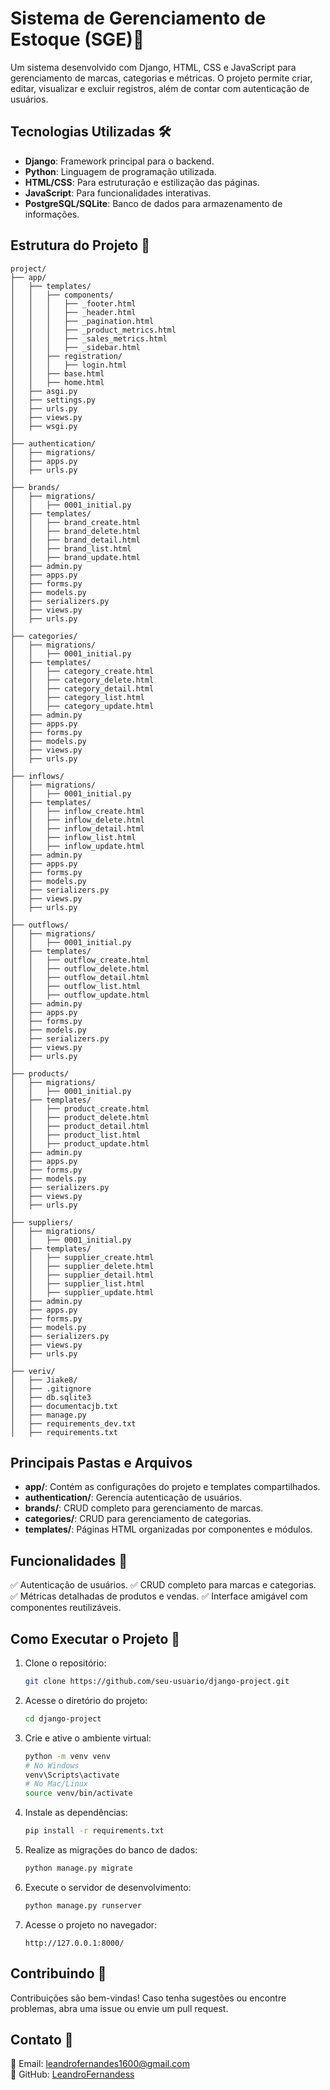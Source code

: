 # Sistema de Gerenciamento de Estoque (SGE)🚀

Um sistema desenvolvido com Django, HTML, CSS e JavaScript para gerenciamento de marcas, categorias e métricas. O projeto permite criar, editar, visualizar e excluir registros, além de contar com autenticação de usuários.

## Tecnologias Utilizadas 🛠️

- **Django**: Framework principal para o backend.
- **Python**: Linguagem de programação utilizada.
- **HTML/CSS**: Para estruturação e estilização das páginas.
- **JavaScript**: Para funcionalidades interativas.
- **PostgreSQL/SQLite**: Banco de dados para armazenamento de informações.

## Estrutura do Projeto 📂

```
project/
├── app/
│   ├── templates/
│   │   ├── components/
│   │   │   ├── _footer.html
│   │   │   ├── _header.html
│   │   │   ├── _pagination.html
│   │   │   ├── _product_metrics.html
│   │   │   ├── _sales_metrics.html
│   │   │   ├── _sidebar.html
│   │   ├── registration/
│   │   │   ├── login.html
│   │   ├── base.html
│   │   ├── home.html
│   ├── asgi.py
│   ├── settings.py
│   ├── urls.py
│   ├── views.py
│   ├── wsgi.py
│
├── authentication/
│   ├── migrations/
│   ├── apps.py
│   ├── urls.py
│
├── brands/
│   ├── migrations/
│   │   ├── 0001_initial.py
│   ├── templates/
│   │   ├── brand_create.html
│   │   ├── brand_delete.html
│   │   ├── brand_detail.html
│   │   ├── brand_list.html
│   │   ├── brand_update.html
│   ├── admin.py
│   ├── apps.py
│   ├── forms.py
│   ├── models.py
│   ├── serializers.py
│   ├── views.py
│   ├── urls.py
│
├── categories/
│   ├── migrations/
│   │   ├── 0001_initial.py
│   ├── templates/
│   │   ├── category_create.html
│   │   ├── category_delete.html
│   │   ├── category_detail.html
│   │   ├── category_list.html
│   │   ├── category_update.html
│   ├── admin.py
│   ├── apps.py
│   ├── forms.py
│   ├── models.py
│   ├── views.py
│   ├── urls.py
│
├── inflows/
│   ├── migrations/
│   │   ├── 0001_initial.py
│   ├── templates/
│   │   ├── inflow_create.html
│   │   ├── inflow_delete.html
│   │   ├── inflow_detail.html
│   │   ├── inflow_list.html
│   │   ├── inflow_update.html
│   ├── admin.py
│   ├── apps.py
│   ├── forms.py
│   ├── models.py
│   ├── serializers.py
│   ├── views.py
│   ├── urls.py
│
├── outflows/
│   ├── migrations/
│   │   ├── 0001_initial.py
│   ├── templates/
│   │   ├── outflow_create.html
│   │   ├── outflow_delete.html
│   │   ├── outflow_detail.html
│   │   ├── outflow_list.html
│   │   ├── outflow_update.html
│   ├── admin.py
│   ├── apps.py
│   ├── forms.py
│   ├── models.py
│   ├── serializers.py
│   ├── views.py
│   ├── urls.py
│
├── products/
│   ├── migrations/
│   │   ├── 0001_initial.py
│   ├── templates/
│   │   ├── product_create.html
│   │   ├── product_delete.html
│   │   ├── product_detail.html
│   │   ├── product_list.html
│   │   ├── product_update.html
│   ├── admin.py
│   ├── apps.py
│   ├── forms.py
│   ├── models.py
│   ├── serializers.py
│   ├── views.py
│   ├── urls.py
│
├── suppliers/
│   ├── migrations/
│   │   ├── 0001_initial.py
│   ├── templates/
│   │   ├── supplier_create.html
│   │   ├── supplier_delete.html
│   │   ├── supplier_detail.html
│   │   ├── supplier_list.html
│   │   ├── supplier_update.html
│   ├── admin.py
│   ├── apps.py
│   ├── forms.py
│   ├── models.py
│   ├── serializers.py
│   ├── views.py
│   ├── urls.py
│
├── veriv/
│   ├── Jiake8/
│   ├── .gitignore
│   ├── db.sqlite3
│   ├── documentacjb.txt
│   ├── manage.py
│   ├── requirements_dev.txt
│   ├── requirements.txt
```

## Principais Pastas e Arquivos

- **app/**: Contém as configurações do projeto e templates compartilhados.
- **authentication/**: Gerencia autenticação de usuários.
- **brands/**: CRUD completo para gerenciamento de marcas.
- **categories/**: CRUD para gerenciamento de categorias.
- **templates/**: Páginas HTML organizadas por componentes e módulos.

## Funcionalidades 🚀

✅ Autenticação de usuários.
✅ CRUD completo para marcas e categorias.
✅ Métricas detalhadas de produtos e vendas.
✅ Interface amigável com componentes reutilizáveis.

## Como Executar o Projeto 🔧

1. Clone o repositório:
   ```bash
   git clone https://github.com/seu-usuario/django-project.git
   ```
2. Acesse o diretório do projeto:
   ```bash
   cd django-project
   ```
3. Crie e ative o ambiente virtual:
   ```bash
   python -m venv venv
   # No Windows
   venv\Scripts\activate
   # No Mac/Linux
   source venv/bin/activate
   ```
4. Instale as dependências:
   ```bash
   pip install -r requirements.txt
   ```
5. Realize as migrações do banco de dados:
   ```bash
   python manage.py migrate
   ```
6. Execute o servidor de desenvolvimento:
   ```bash
   python manage.py runserver
   ```
7. Acesse o projeto no navegador:
   ```
   http://127.0.0.1:8000/
   ```

## Contribuindo 🤝

Contribuições são bem-vindas! Caso tenha sugestões ou encontre problemas, abra uma issue ou envie um pull request.

## Contato 💬

📧 Email: leandrofernandes1600@gmail.com  
🐙 GitHub: [LeandroFernandess](https://github.com/LeandroFernandess)

